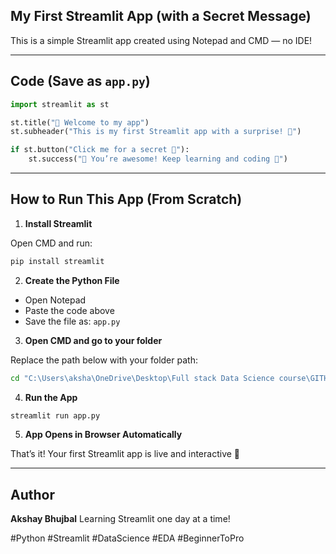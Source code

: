 ## My First Streamlit App (with a Secret Message)

This is a simple Streamlit app created using Notepad and CMD — no IDE!

---

## Code (Save as `app.py`)

```python
import streamlit as st

st.title("👋 Welcome to my app")
st.subheader("This is my first Streamlit app with a surprise! 🎉")

if st.button("Click me for a secret 🎁"):
    st.success("🎊 You’re awesome! Keep learning and coding 🚀")
````

---

## How to Run This App (From Scratch)

1. **Install Streamlit**

Open CMD and run:

```bash
pip install streamlit
```

2. **Create the Python File**

* Open Notepad
* Paste the code above
* Save the file as: `app.py`

3. **Open CMD and go to your folder**

Replace the path below with your folder path:

```bash
cd "C:\Users\aksha\OneDrive\Desktop\Full stack Data Science course\GITHUB Uploads\4_EDA_Exploratory_Data_Analysis"
```

4. **Run the App**

```bash
streamlit run app.py
```

5. **App Opens in Browser Automatically**

That’s it! Your first Streamlit app is live and interactive 🎉

---

## Author

**Akshay Bhujbal**
Learning Streamlit one day at a time!

\#Python #Streamlit #DataScience #EDA #BeginnerToPro
